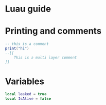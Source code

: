 # Luau guide

# Printing and comments

```lua
-- this is a comment 
print("hi")
--[[
    This is a multi layer comment
]]
```

# Variables
```lua
local leaked = true
local IsAlive = false
```
